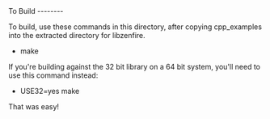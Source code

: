 <A name="toc2-1" title="To Build" />
To Build
--------

To build, use these commands in this directory, after copying cpp_examples
into the extracted directory for libzenfire.

* make

If you're building against the 32 bit library on a 64 bit system, you'll need
to use this command instead:

* USE32=yes make

That was easy!
